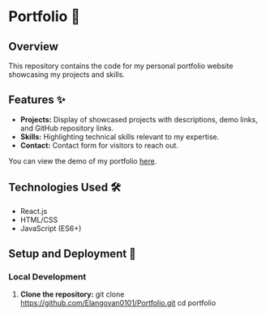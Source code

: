 # Portfolio 💼

## Overview

This repository contains the code for my personal portfolio website showcasing my projects and skills.

## Features ✨

- **Projects:** Display of showcased projects with descriptions, demo links, and GitHub repository links.
- **Skills:** Highlighting technical skills relevant to my expertise.
- **Contact:** Contact form for visitors to reach out.

You can view the demo of my portfolio [here](https://elangovanportfolio.netlify.app/).


## Technologies Used 🛠️

- React.js
- HTML/CSS
- JavaScript (ES6+)

## Setup and Deployment 🚀

### Local Development

1. **Clone the repository:**
   git clone  https://github.com/Elangovan0101/Portfolio.git
   cd portfolio

